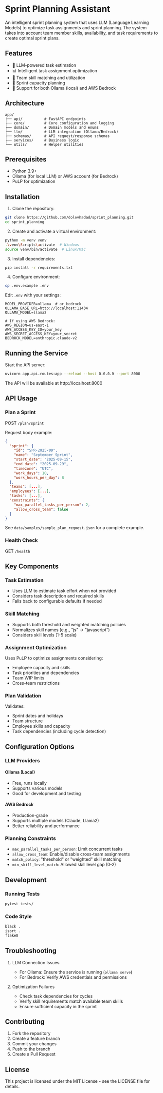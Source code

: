 # Sprint Planning Assistant

An intelligent sprint planning system that uses LLM (Language Learning Models) to optimize task assignments and sprint planning. The system takes into account team member skills, availability, and task requirements to create optimal sprint plans.

## Features

- 🤖 LLM-powered task estimation
- 📊 Intelligent task assignment optimization
- 👥 Team skill matching and utilization
- 📅 Sprint capacity planning
- 🔄 Support for both Ollama (local) and AWS Bedrock

## Architecture

```
app/
├── api/          # FastAPI endpoints
├── core/         # Core configuration and logging
├── domain/       # Domain models and enums
├── llm/          # LLM integration (Ollama/Bedrock)
├── schemas/      # API request/response schemas
├── services/     # Business logic
└── utils/        # Helper utilities
```

## Prerequisites

- Python 3.9+
- Ollama (for local LLM) or AWS account (for Bedrock)
- PuLP for optimization

## Installation

1. Clone the repository:
```bash
git clone https://github.com/dolevhadad/sprint_planning.git
cd sprint_planning
```

2. Create and activate a virtual environment:
```bash
python -m venv venv
.\venv\Scripts\activate  # Windows
source venv/bin/activate  # Linux/Mac
```

3. Install dependencies:
```bash
pip install -r requirements.txt
```

4. Configure environment:
```bash
cp .env.example .env
```

Edit `.env` with your settings:
```env
MODEL_PROVIDER=ollama  # or bedrock
OLLAMA_BASE_URL=http://localhost:11434
OLLAMA_MODEL=llama2

# If using AWS Bedrock:
AWS_REGION=us-east-1
AWS_ACCESS_KEY_ID=your_key
AWS_SECRET_ACCESS_KEY=your_secret
BEDROCK_MODEL=anthropic.claude-v2
```

## Running the Service

Start the API server:
```bash
uvicorn app.api.routes:app --reload --host 0.0.0.0 --port 8000
```

The API will be available at http://localhost:8000

## API Usage

### Plan a Sprint

POST `/plan/sprint`

Request body example:
```json
{
  "sprint": {
    "id": "SPR-2025-09",
    "name": "September Sprint",
    "start_date": "2025-09-15",
    "end_date": "2025-09-29",
    "timezone": "UTC",
    "work_days": 10,
    "work_hours_per_day": 8
  },
  "teams": [...],
  "employees": [...],
  "tasks": [...],
  "constraints": {
    "max_parallel_tasks_per_person": 2,
    "allow_cross_team": false
  }
}
```

See `data/samples/sample_plan_request.json` for a complete example.

### Health Check

GET `/health`

## Key Components

### Task Estimation

- Uses LLM to estimate task effort when not provided
- Considers task description and required skills
- Falls back to configurable defaults if needed

### Skill Matching

- Supports both threshold and weighted matching policies
- Normalizes skill names (e.g., "js" → "javascript")
- Considers skill levels (1-5 scale)

### Assignment Optimization

Uses PuLP to optimize assignments considering:
- Employee capacity and skills
- Task priorities and dependencies
- Team WIP limits
- Cross-team restrictions

### Plan Validation

Validates:
- Sprint dates and holidays
- Team structure
- Employee skills and capacity
- Task dependencies (including cycle detection)

## Configuration Options

### LLM Providers

#### Ollama (Local)
- Free, runs locally
- Supports various models
- Good for development and testing

#### AWS Bedrock
- Production-grade
- Supports multiple models (Claude, Llama2)
- Better reliability and performance

### Planning Constraints

- `max_parallel_tasks_per_person`: Limit concurrent tasks
- `allow_cross_team`: Enable/disable cross-team assignments
- `match_policy`: "threshold" or "weighted" skill matching
- `min_skill_level_match`: Allowed skill level gap (0-2)

## Development

### Running Tests
```bash
pytest tests/
```

### Code Style
```bash
black .
isort .
flake8
```

## Troubleshooting

1. LLM Connection Issues
   - For Ollama: Ensure the service is running (`ollama serve`)
   - For Bedrock: Verify AWS credentials and permissions

2. Optimization Failures
   - Check task dependencies for cycles
   - Verify skill requirements match available team skills
   - Ensure sufficient capacity in the sprint

## Contributing

1. Fork the repository
2. Create a feature branch
3. Commit your changes
4. Push to the branch
5. Create a Pull Request

## License

This project is licensed under the MIT License - see the LICENSE file for details.
